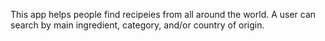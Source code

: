 This app helps people find recipeies from all around the world. A user can search by main ingredient, category, and/or country of origin.





